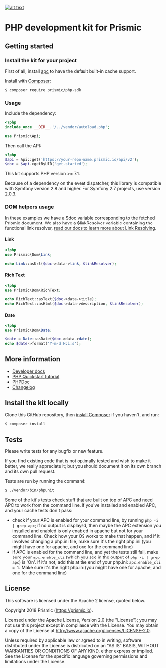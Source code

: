 [![alt text](https://travis-ci.org/prismicio/php-kit.png?branch=master "Travis build")](https://travis-ci.org/prismicio/php-kit)

# PHP development kit for Prismic

## Getting started

### Install the kit for your project

First of all, install [apc](http://www.php.net/manual/en/ref.apc.php) to have the default built-in cache support.

Install with [Composer](https://getcomposer.org/doc/00-intro.md):

```bash
$ composer require prismic/php-sdk
```

### Usage

Include the dependency:

```php
<?php
include_once __DIR__.'/../vendor/autoload.php';

use Prismic\Api;
```

Then call the API: 

```php
<?php
$api = Api::get('https://your-repo-name.prismic.io/api/v2');
$doc = $api->getByUID('get-started');
```

This kit supports PHP version >= 7.1.

Because of a dependency on the event dispatcher, this library is compatible with Symfony version 2.8 and higher.
For Symfony 2.7 projects, use version 2.0.3.

### DOM helpers usage

In these examples we have a $doc variable corresponding to the fetched Prismic document.
We also have a $linkResolver variable containing the functional link resolver, [read our docs to learn more about Link Resolving](https://prismic.io/docs/php/beyond-the-api/link-resolving).

#### Link

```php
<?php
use Prismic\Dom\Link;

echo Link::asUrl($doc->data->link, $linkResolver);
```

#### Rich Text

```php
<?php
use Prismic\Dom\RichText;

echo RichText::asText($doc->data->title);
echo RichText::asHtml($doc->data->description, $linkResolver);
```

#### Date

```php
<?php
use Prismic\Dom\Date;

$date = Date::asDate($doc->data->date);
echo $date->format('Y-m-d H:i:s');
```

## More information

* [Developer docs](https://prismic.io/docs/php/getting-started/with-the-php-starter-kit)
* [PHP Quickstart tutorial](https://prismic.io/quickstart#?lang=php)
* [PHPDoc](https://prismicio.github.io/php-kit)
* [Changelog](https://github.com/prismicio/php-kit/releases)

## Install the kit locally

Clone this GitHub repository, then [install Composer](https://getcomposer.org/doc/00-intro.md) if you haven't, and run:

```bash
$ composer install
```

## Tests

Please write tests for any bugfix or new feature.

If you find existing code that is not optimally tested and wish to make it better, we really appreciate it; but you should document it on its own branch and its own pull request.

Tests are run by running the command:
```bash
$ ./vendor/bin/phpunit
```

Some of the kit's tests check stuff that are built on top of APC and need APC to work from the command line. If you've installed and enabled APC, and your cache tests don't pass:
 * check if your APC is enabled for your command line, by running `php -i | grep apc`; if no output is displayed, then maybe the APC extension you installed and enabled is only enabled in apache but not for your command line. Check how your OS works to make that happen, and if it involves changing a php.ini file, make sure it's the right php.ini (you might have one for apache, and one for the command line)
 * if APC is enabled for the command line, and yet the tests still fail, make sure your `apc.enable_cli` (which you see in the output of  `php -i | grep apc`) is 'On'. If it's not, add this at the end of your php.ini: `apc.enable_cli = 1`. Make sure it's the right php.ini (you might have one for apache, and one for the command line)

## License

This software is licensed under the Apache 2 license, quoted below.

Copyright 2018 Prismic (https://prismic.io).

Licensed under the Apache License, Version 2.0 (the "License"); you may not use this project except in compliance with the License. You may obtain a copy of the License at http://www.apache.org/licenses/LICENSE-2.0.

Unless required by applicable law or agreed to in writing, software distributed under the License is distributed on an "AS IS" BASIS, WITHOUT WARRANTIES OR CONDITIONS OF ANY KIND, either express or implied. See the License for the specific language governing permissions and limitations under the License.
